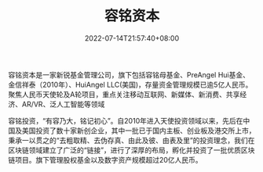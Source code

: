 ﻿---
weight: 
title: "容铭资本"
description: "容铭资本是一家新锐基金管理公司，旗下包括容铭母基金、PreAngel Hui基金、金信祥泰（2010年）、HuiAngel LLC(美国)，存量资金管理规模已逾5亿人民币"
date: 2022-07-14T21:57:40+08:00
lastmod: 2022-07-14T16:45:40+08:00
draft: false
authors: ["浮尘"]
featuredImage: "rongmingziben.jpg"
link: "https://roaming.capital/"
tags: ["投资机构","容铭资本"]
categories: ["navigation"]
navigation: ["投资机构"]
lightgallery: true
toc: true
pinned: false
recommend: false
recommend1: false
---
容铭资本是一家新锐基金管理公司，旗下包括容铭母基金、PreAngel Hui基金、金信祥泰（2010年）、HuiAngel LLC(美国)，存量资金管理规模已逾5亿人民币。聚焦人民币天使轮及A轮项目，重点关注移动互联网、新媒体、新消费、共享经济、AR/VR、泛人工智能等领域

容铭投资，“有容乃大，铭记初心”。自2010年进入天使投资领域以来，先后在中国及美国投资了数十家新创企业，其中一批已于国内主板、创业板及港交所上市，秉承一以贯之的“去粗取精、去伪存真、由此及彼、由表及里”的投资理念，我们在区块链领域建立了广泛的“链接”，进行了深厚的布局，孵化并投资了一批优质区块链项目。旗下管理股权基金以及数字资产规模超过20亿人民币。